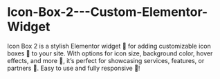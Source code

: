 # Icon-Box-2---Custom-Elementor-Widget
 Icon Box 2 is a stylish Elementor widget 🌟 for adding customizable icon boxes 🔲 to your site. With options for icon size, background color, hover effects, and more 🎨, it’s perfect for showcasing services, features, or partners 🤝. Easy to use and fully responsive 📱!
